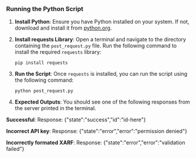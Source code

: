 ### Running the Python Script

1.  **Install Python**: Ensure you have Python installed on your system. If not, download and install it from [python.org](https://www.python.org/downloads/).
    
2.  **Install requests Library**: Open a terminal and navigate to the directory containing the `post_request.py` file. Run the following command to install the required `requests` library:
    
    `pip install requests` 
    
3.  **Run the Script**: Once `requests` is installed, you can run the script using the following command:
    
    `python post_request.py` 
    
4.  **Expected Outputs**: You should see one of the following responses from the server printed in the terminal.

**Successful**: Response: {"state":"success","id":"id-here"}

**Incorrect API key**: Response: {"state":"error","error":"permission denied"}

**Incorrectly formated XARF**: Response: {"state":"error","error":"validation failed"}